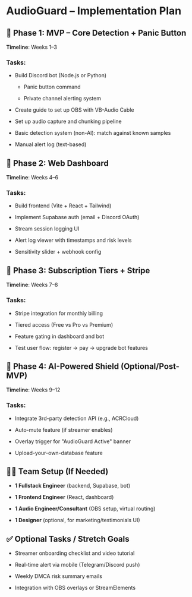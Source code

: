 # **AudioGuard – Implementation Plan**

## **📆 Phase 1: MVP – Core Detection \+ Panic Button**

**Timeline**: Weeks 1–3

### **Tasks:**

* Build Discord bot (Node.js or Python)

  * Panic button command

  * Private channel alerting system

* Create guide to set up OBS with VB-Audio Cable

* Set up audio capture and chunking pipeline

* Basic detection system (non-AI): match against known samples

* Manual alert log (text-based)

## **📆 Phase 2: Web Dashboard**

**Timeline**: Weeks 4–6

### **Tasks:**

* Build frontend (Vite \+ React \+ Tailwind)

* Implement Supabase auth (email \+ Discord OAuth)

* Stream session logging UI

* Alert log viewer with timestamps and risk levels

* Sensitivity slider \+ webhook config

## **📆 Phase 3: Subscription Tiers \+ Stripe**

**Timeline**: Weeks 7–8

### **Tasks:**

* Stripe integration for monthly billing

* Tiered access (Free vs Pro vs Premium)

* Feature gating in dashboard and bot

* Test user flow: register → pay → upgrade bot features

## **📆 Phase 4: AI-Powered Shield (Optional/Post-MVP)**

**Timeline**: Weeks 9–12

### **Tasks:**

* Integrate 3rd-party detection API (e.g., ACRCloud)

* Auto-mute feature (if streamer enables)

* Overlay trigger for "AudioGuard Active" banner

* Upload-your-own-database feature

## **🧑‍💻 Team Setup (If Needed)**

* **1 Fullstack Engineer** (backend, Supabase, bot)

* **1 Frontend Engineer** (React, dashboard)

* **1 Audio Engineer/Consultant** (OBS setup, virtual routing)

* **1 Designer** (optional, for marketing/testimonials UI)

## **✅ Optional Tasks / Stretch Goals**

* Streamer onboarding checklist and video tutorial

* Real-time alert via mobile (Telegram/Discord push)

* Weekly DMCA risk summary emails

* Integration with OBS overlays or StreamElements

